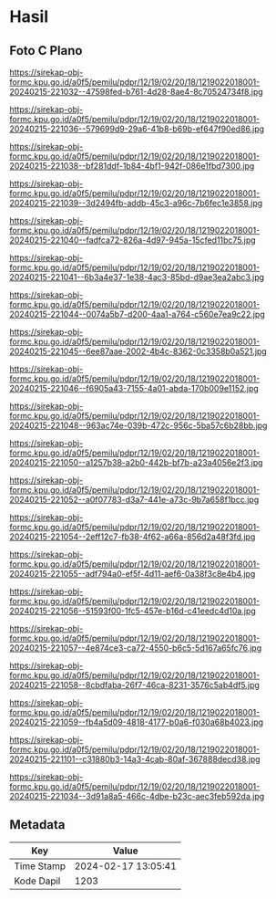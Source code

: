 # Hasil

## Foto C Plano

https://sirekap-obj-formc.kpu.go.id/a0f5/pemilu/pdpr/12/19/02/20/18/1219022018001-20240215-221032--47598fed-b761-4d28-8ae4-8c70524734f8.jpg

https://sirekap-obj-formc.kpu.go.id/a0f5/pemilu/pdpr/12/19/02/20/18/1219022018001-20240215-221036--579699d9-29a6-41b8-b69b-ef647f90ed86.jpg

https://sirekap-obj-formc.kpu.go.id/a0f5/pemilu/pdpr/12/19/02/20/18/1219022018001-20240215-221038--bf281ddf-1b84-4bf1-942f-086e1fbd7300.jpg

https://sirekap-obj-formc.kpu.go.id/a0f5/pemilu/pdpr/12/19/02/20/18/1219022018001-20240215-221039--3d2494fb-addb-45c3-a96c-7b6fec1e3858.jpg

https://sirekap-obj-formc.kpu.go.id/a0f5/pemilu/pdpr/12/19/02/20/18/1219022018001-20240215-221040--fadfca72-826a-4d97-945a-15cfed11bc75.jpg

https://sirekap-obj-formc.kpu.go.id/a0f5/pemilu/pdpr/12/19/02/20/18/1219022018001-20240215-221041--6b3a4e37-1e38-4ac3-85bd-d9ae3ea2abc3.jpg

https://sirekap-obj-formc.kpu.go.id/a0f5/pemilu/pdpr/12/19/02/20/18/1219022018001-20240215-221044--0074a5b7-d200-4aa1-a764-c560e7ea9c22.jpg

https://sirekap-obj-formc.kpu.go.id/a0f5/pemilu/pdpr/12/19/02/20/18/1219022018001-20240215-221045--6ee87aae-2002-4b4c-8362-0c3358b0a521.jpg

https://sirekap-obj-formc.kpu.go.id/a0f5/pemilu/pdpr/12/19/02/20/18/1219022018001-20240215-221046--f6905a43-7155-4a01-abda-170b009e1152.jpg

https://sirekap-obj-formc.kpu.go.id/a0f5/pemilu/pdpr/12/19/02/20/18/1219022018001-20240215-221048--963ac74e-039b-472c-956c-5ba57c6b28bb.jpg

https://sirekap-obj-formc.kpu.go.id/a0f5/pemilu/pdpr/12/19/02/20/18/1219022018001-20240215-221050--a1257b38-a2b0-442b-bf7b-a23a4056e2f3.jpg

https://sirekap-obj-formc.kpu.go.id/a0f5/pemilu/pdpr/12/19/02/20/18/1219022018001-20240215-221052--a0f07783-d3a7-441e-a73c-9b7a658f1bcc.jpg

https://sirekap-obj-formc.kpu.go.id/a0f5/pemilu/pdpr/12/19/02/20/18/1219022018001-20240215-221054--2eff12c7-fb38-4f62-a66a-856d2a48f3fd.jpg

https://sirekap-obj-formc.kpu.go.id/a0f5/pemilu/pdpr/12/19/02/20/18/1219022018001-20240215-221055--adf794a0-ef5f-4d11-aef6-0a38f3c8e4b4.jpg

https://sirekap-obj-formc.kpu.go.id/a0f5/pemilu/pdpr/12/19/02/20/18/1219022018001-20240215-221056--51593f00-1fc5-457e-b16d-c41eedc4d10a.jpg

https://sirekap-obj-formc.kpu.go.id/a0f5/pemilu/pdpr/12/19/02/20/18/1219022018001-20240215-221057--4e874ce3-ca72-4550-b6c5-5d167a65fc76.jpg

https://sirekap-obj-formc.kpu.go.id/a0f5/pemilu/pdpr/12/19/02/20/18/1219022018001-20240215-221058--8cbdfaba-26f7-46ca-8231-3576c5ab4df5.jpg

https://sirekap-obj-formc.kpu.go.id/a0f5/pemilu/pdpr/12/19/02/20/18/1219022018001-20240215-221059--fb4a5d09-4818-4177-b0a6-f030a68b4023.jpg

https://sirekap-obj-formc.kpu.go.id/a0f5/pemilu/pdpr/12/19/02/20/18/1219022018001-20240215-221101--c31880b3-14a3-4cab-80af-367888decd38.jpg

https://sirekap-obj-formc.kpu.go.id/a0f5/pemilu/pdpr/12/19/02/20/18/1219022018001-20240215-221034--3d91a8a5-466c-4dbe-b23c-aec3feb592da.jpg


## Metadata

| Key        | Value               |
| ---------- | ------------------- |
| Time Stamp | 2024-02-17 13:05:41 |
| Kode Dapil | 1203                |



